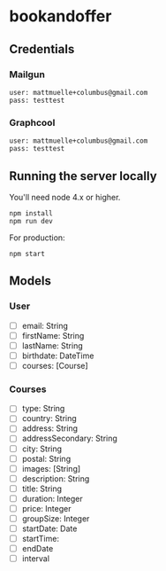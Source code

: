 # bookandoffer

## Credentials

### Mailgun

    user: mattmuelle+columbus@gmail.com
    pass: testtest

### Graphcool

    user: mattmuelle+columbus@gmail.com
    pass: testtest

## Running the server locally

You'll need node 4.x or higher.

    npm install
    npm run dev

For production:

    npm start

## Models

### User

- [ ] email: String
- [ ] firstName: String
- [ ] lastName: String
- [ ] birthdate: DateTime
- [ ] courses: [Course]

### Courses

- [ ] type: String
- [ ] country: String
- [ ] address: String
- [ ] addressSecondary: String
- [ ] city: String
- [ ] postal: String
- [ ] images: [String]
- [ ] description: String
- [ ] title: String
- [ ] duration: Integer
- [ ] price: Integer
- [ ] groupSize: Integer
- [ ] startDate: Date
- [ ] startTime:
- [ ] endDate
- [ ] interval
